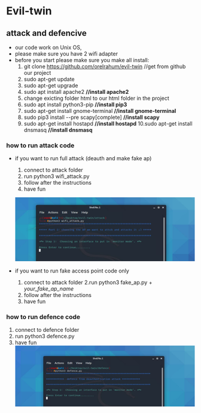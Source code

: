 # Evil-twin
## attack and defencive
 
* our code work on Unix OS,
* please make sure you have 2 wifi adapter
* before you start please make sure you make all install:
  1. git clone https://github.com/orelrahum/evil-twin    //get from github our project
  2. sudo apt-get update  
  3. sudo apt-get upgrade
  4. sudo apt install apache2 **//install apache2**
  5. change exicting folder html to our html folder in the project
  6. sudo apt install python3-pip **//install pip3**
  7. sudo apt-get install gnome-terminal **//install gnome-terminal**
  8. sudo pip3 install --pre scapy[complete] **//install scapy**
  9. sudo apt-get install hostapd **//install hostapd**
  10.sudo apt-get install dnsmasq **//install dnsmasq**

### how to run attack code
* if you want to run full attack (deauth and make fake ap)
  1. connect to attack folder
  2. run python3 wifi_attack.py
  3. follow after the instructions
  4. have fun
  
  ![wifi_attack](https://github.com/orelrahum/evil-twin/blob/master/picture/wifi_attack.JPG?raw=true)
  
* if you want to run fake access point code only
  1. connect to attack folder
  2.run python3 fake_ap.py + *your_fake_ap_name*
  3. follow after the instructions
  4. have fun

### how to run defence code 
  1. connect to defence folder
  2. run python3 defence.py
  3. have fun
   ![defence](https://github.com/orelrahum/evil-twin/blob/master/picture/defence.JPG?raw=true)

